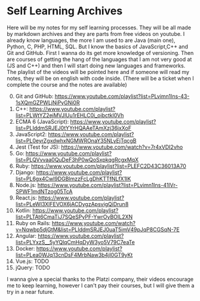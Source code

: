 # Self Learning Archives
Here will be my notes for my self learning processes. They will be all made by markdown archives and they are parts from free videos on youtube.
I already know languages, the more I am used to are Java (main one), Python, C, PHP, HTML, SQL.
But I know the basics of JavaScript,C++ and Git and GitHub.
First I wanna do its get more knowledge of versioning.
Then are courses of getting the hang of the languages that I am not very good at (JS and C++) and then I will start doing new languages and frameworks.
The playlist of the videos will be pointed here and if someone will read my notes, they will be on english with code inside.
(There will be a ticket when I complete the course and the notes are available)

  0. Git and GitHub: https://www.youtube.com/playlist?list=PLvimn1Ins-43-1sXQmGZPWLjNjPyGNi0R
  1. C++: https://www.youtube.com/playlist?list=PLWtYZ2ejMVJlUu1rEHLC0i_oibctkl0Vh
  2. ECMA 6 (JavaScript): https://www.youtube.com/playlist?list=PLIddmSRJEJ0tYYrHQAAeTAmXzj36jxXoF
  3. JavaScript2: https://www.youtube.com/playlist?list=PL0eyrZgxdwhxNGMWROnaY35NLyEjTqcgB
  4. Jest (Test for JS): https://www.youtube.com/watch?v=7r4xVDI2vho
  5. Go: https://www.youtube.com/playlist?list=PLQVvvaa0QuDeF3hP0wQoSxpkqgRcgxMqX
  6. Ruby: https://www.youtube.com/playlist?list=PLEFC2D43C36013A70
  7. Django: https://www.youtube.com/playlist?list=PL6gx4Cwl9DGBlmzzFcLgDhKTTfNLfX1IK
  8. Node.js: https://www.youtube.com/playlist?list=PLvimn1Ins-41lVr-SPWF1mdNTzog05TcA
  9. React.js: https://www.youtube.com/playlist?list=PLeWI3XlFEVOX6jACDygzApsvigQiDrun8
  10. Kotlin: https://www.youtube.com/playlist?list=PLTAt6CmaTiJ7SQeSPyPF-YwrOyBOIL2XN
  11. Ruby on Rails: https://www.youtube.com/watch?v=Nqwbp5djGtM&list=PLIddmSRJEJ0uaT5imV49pJqP8CGSqN-7E
  12. Angular: https://www.youtube.com/playlist?list=PLYxzS__5yYQlqCmHqDyW3yo5V79C7eaTe
  13. Docker: https://www.youtube.com/playlist?list=PLea0WJq13cnDsF4MrbNaw3b4jI0GT9yKt
  14. Vue.js: TODO
  15. jQuery: TODO


I wanna give a special thanks to the Platzi company, their videos encourage me to keep learning, however I can't pay their courses, but I will give them a try in a near future.

